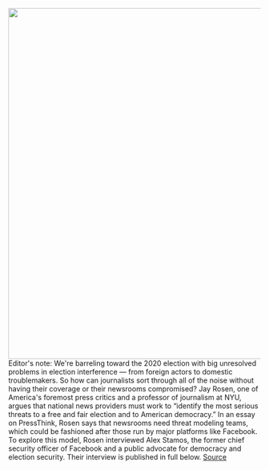 <img src='https://cdn.vox-cdn.com/thumbor/8w8w0XVEGIGOhPsuQgYAfaGupng=/0x0:5020x3352/1200x800/filters:focal(2109x1275:2911x2077)/cdn.vox-cdn.com/uploads/chorus_image/image/67403005/1145346485.jpg.0.jpg' width='700px' /><br/>
Editor's note: We're barreling toward the 2020 election with big unresolved problems in election interference — from foreign actors to domestic troublemakers. So how can journalists sort through all of the noise without having their coverage or their newsrooms compromised? Jay Rosen, one of America's foremost press critics and a professor of journalism at NYU, argues that national news providers must work to “identify the most serious threats to a free and fair election and to American democracy.” In an essay on PressThink, Rosen says that newsrooms need threat modeling teams, which could be fashioned after those run by major platforms like Facebook. To explore this model, Rosen interviewed Alex Stamos, the former chief security officer of Facebook and a public advocate for democracy and election security. Their interview is published in full below.
<a href='https://www.theverge.com/21435639/threat-modeling-facebook-alex-stamos-newsroom-security'> Source <a/>